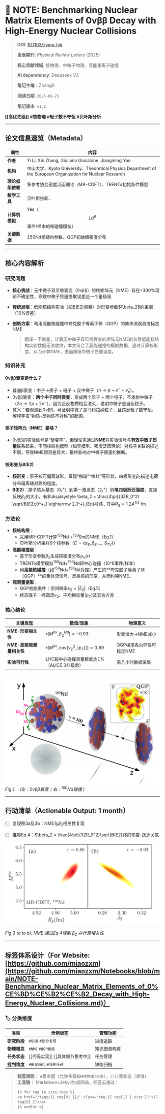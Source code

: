 
#  📄 NOTE: Benchmarking Nuclear Matrix Elements of 0νββ Decay with High-Energy Nuclear Collisions

> **DOI**: [10.1103/zymp-tyjj](https://doi.org/10.1103/zymp-tyjj)
>
> **发表期刊**: *Physical Review Letters* (2025)
>
> **核心贡献领域**: 核物理、中微子物理、高能重离子碰撞
>
> **AI dependency**: Deepseek V3
>
> **笔记主编**：ZhangX
>
> **阅读日期**: `2025-08-25`
>
> **笔记版本**: `v1.2`

**[[高优先级]]** **#核物理** **#轻子数不守恒** **#贝叶斯分析** 

------

## 论文信息速览（Metadata）

| 属性             | 内容                                                         |
| ---------------- | ------------------------------------------------------------ |
| **作者**         | Yi Li, Xin Zhang, Giuliano Giacalone, Jiangming Yao          |
| **机构**         | 中山大学、Kyoto University、Theoretical Physics Department of the European Organization for Nuclear Research |
| **理论框架依赖** | 多参考协变密度泛函理论（MR-CDFT）、TRENTo初始条件模型        |
| **数学工具**     | 贝叶斯推断、                                                 |
| **计算机模拟**   | Yes（$$10^6$$事件/样本的核碰撞模拟）                         |
| **关键数据**     | 150Nd核结构参数、QGP初始熵密度分布                           |

------

## 核心内容解析

### **研究问题**
- **核心挑战**：无中微子双贝塔衰变（0νββ）的核矩阵元（NME）存在>300%理论不确定性，导致中微子质量提取误差达一个量级级

- **传统局限**：低能核结构实验（如B(E2)测量）对形变参数$\\beta_2$约束弱（10%误差）

- **创新方案**：利用高能核碰撞中夸克胶子等离子体（QGP）的集体流观测值标定NME

  >翻译一下就是，计算无中微子双贝塔衰变的矩阵元NME的仅靠低能核结构实验数据无法收敛，本文结合了高能碰撞的模拟数据，通过计算核形变，从而计算NME，进而降低中微子质量误差。

### 知识补充

#### 0νββ衰变是什么？

- 普通β衰变：中子→质子 + 电子 + 反中微子（$n \to p + e^- + \bar{\nu}_e$）。  
- 0νββ衰变：**两个中子同时衰变**，变成两个质子 + 两个电子，不发射中微子（$2n \to 2p + 2e^-$），因为正反物质相互湮灭，说明中微子是自反粒子。  
- 意义：若观测到0νββ，可证明中微子是马约拉纳粒子，且违反轻子数守恒，解释宇宙“物质-反物质不对称”的起源。

#### 核子矩阵元（NME）是啥？

* 0νββ的实验信号是“衰变率”，但理论需通过**NME**将实验信号与**有效中微子质量**联系起来。不同核结构模型（如壳模型、密度泛函理论）对核子关联的描述不同，导致NME预测差异大，最终影响对中微子质量的推断。

#### 核形变与B(E2)

- **核形变**：原子核可偏离球形，呈现“椭球”“棒状”等形状，四极形变$\beta_2$描述电荷分布偏离球对称的程度。  
- **B(E2)**：原子核从基态（$0^+_1$）到第一激发态（$2^+_1$）的**电四极跃迁强度**，直接反映$\beta_2$的大小，有$\displaystyle \beta_2 = \frac{4\pi}{3ZR_0^2} \sqrt{B(E2);0^+_1 \rightarrow 2_1^+},(Eq(4))$ , 其中$R_0=1.2A^{1/3}$ fm


### **方法论**

- **核结构层**：
  - 采用MR-CDFT计算$^{150}\text{Nd} \rightarrow ^{150}\text{Sm}$的NME（Eq.1）
  - 贝叶斯分析采样9个核参数（$C = \{\alpha_S, \beta_S, ..., \delta_{TV}\}$）
- **高能碰撞层**：
  - 基于形变参数$\beta_2$生成核密度分布$\rho_V(r)$
  - TRENTo模型模拟$^{150}\text{Nd} + ^{150}\text{Nd}$超中心碰撞（10^6事件/样本）
  - 用**高能核碰撞**（如$^{150}\text{Nd} + ^{150}\text{Nd}$对撞）产生的**夸克胶子等离子体（QGP）**的集体流信号，反推核的形变，从而约束NME。 
- **观测量提取**：
  - QGP初始条件：空间椭率$\varepsilon_2 = |E_2|$（Eq.5）
  - 终态强子：椭圆流$v_2$、平均横动量$[p_T]$及其协方差

### **核心结论**
| 关键发现                 | 数值/现象                                      | 物理意义                 |
| ------------------------ | ---------------------------------------------- | ------------------------ |
| **NME-形变相关性**       | $r(M^{0\nu}, \beta_2^{Nd}) = -0.93$            | 形变增大→NME减小         |
| **NME-高能观测量相关性** | $r(M^{0\nu}, \text{cov}(v_2^2, [p_T])) = 0.89$ | QGP梯度各向异性可标定NME |
| **实验可行性**           | LHC超中心碰撞测量精度达1%（ALICE 3升级后）     | 需几小时数据采集         |

![QGP形成示意图](Figure1.png) 
*Fig 1. （左：0νββ衰变；右：$^{150}\text{Nd}$碰撞 )*



------

## 行动清单（Actionable Output: 1 month）
- [ ] 复现图3a及3b：NME与$\beta_2$相关性复现

- [ ] 推导Eq.4：$\beta_2 = \frac{4\pi}{3ZR_0^2}\sqrt{B(E2)}$的形变-跃迁关联

![Figure3 a to b](Figure3.png)

*Fig 3 (a to b).  NME 通过Eq 4得到 $\beta_2$ 并计算相关性*

------

## 标签体系设计（For Website: [https://github.com/miaozxm](https://github.com/miaozxm/Notebooks/blob/main/NOTE-Benchmarking_Nuclear_Matrix_Elements_of_0%CE%BD%CE%B2%CE%B2_Decay_with_High-Energy_Nuclear_Collisions.md)）
### 🏷️ **分类维度**
| 类型         | 示例标签                 | 管理功能     |
| ------------ | ------------------------ | ------------ |
| **研究阶段** | `#初读` `#部分复现` | 进度追踪     |
| **物理概念** | `#NME` `#QGP梯度`       | 知识图谱构建 |
| **任务状态** | [[代码实现]] [[具体细节思考中]] | 任务管理     |
| **批判维度** | `#形变简化` `#误差传递`  | 缺陷归档     |

> **标签规则**： `#`表主题（允许多级如`#核物理/形变`），`[[]]`表状态（单值）  
> **工具链**： Markdown+Jekyll生成网站，标签云通过：  
>
> ```liquid
> {% for tag in site.tags %}  
> <a href="/tags/{{ tag[0] }}/" class="tag-{{ tag[1] | size }}">{{ tag[0] }}</a>  
> {% endfor %}
> ```





